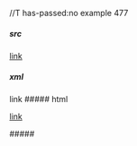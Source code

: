 //T has-passed:no
example 477
##### src
[link](/url 'title "and" title')
##### xml
<?xml version="1.0" encoding="UTF-8"?>
<!DOCTYPE document SYSTEM "CommonMark.dtd">
<document xmlns="http://commonmark.org/xml/1.0">
  <paragraph>
    <link destination="/url" title="title &quot;and&quot; title">
      <text>link</text>
    </link>
  </paragraph>
</document>
##### html
<p><a href="/url" title="title &quot;and&quot; title">link</a></p>
#####

